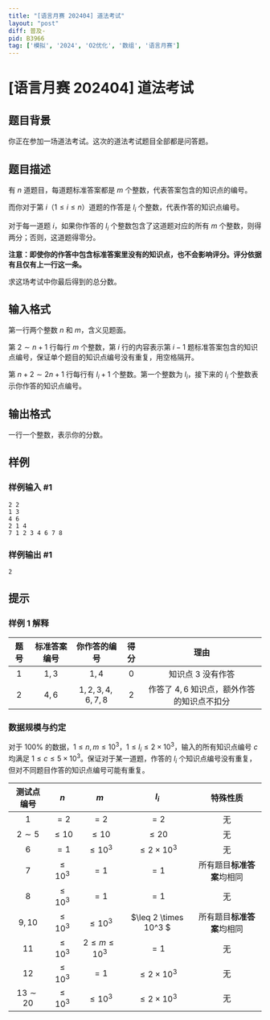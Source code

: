 ```yaml
---
title: "[语言月赛 202404] 道法考试"
layout: "post"
diff: 普及-
pid: B3966
tag: ['模拟', '2024', 'O2优化', '数组', '语言月赛']
---
```

# [语言月赛 202404] 道法考试
## 题目背景

你正在参加一场道法考试。这次的道法考试题目全部都是问答题。
## 题目描述

有 $n$ 道题目，每道题标准答案都是 $m$ 个整数，代表答案包含的知识点的编号。

而你对于第 $i$（$1 \leq i \leq n$）道题的作答是 $l_i$ 个整数，代表作答的知识点编号。

对于每一道题 $i$，如果你作答的 $l_i$ 个整数包含了这道题对应的所有 $m$ 个整数，则得两分；否则，这道题得零分。

**注意：即使你的作答中包含标准答案里没有的知识点，也不会影响评分。评分依据有且仅有上一行这一条。**

求这场考试中你最后得到的总分数。
## 输入格式

第一行两个整数 $n$ 和 $m$，含义见题面。

第 $2 \sim n+1$ 行每行 $m$ 个整数，第 $i$ 行的内容表示第 $i-1$ 题标准答案包含的知识点编号，保证单个题目的知识点编号没有重复，用空格隔开。

第 $n+2 \sim 2n+1$ 行每行有 $l_i + 1$ 个整数。第一个整数为 $l_i$，接下来的 $l_i$ 个整数表示你作答的知识点编号。
## 输出格式

一行一个整数，表示你的分数。
## 样例

### 样例输入 #1
```
2 2
1 3
4 6
2 1 4
7 1 2 3 4 6 7 8
```
### 样例输出 #1
```
2
```
## 提示

### 样例 1 解释

| 题号 | 标准答案编号 | 你作答的编号 | 得分 | 理由 |
| :----------: | :----------: | :----------: | :----------: | :---: |
| $1$ | $1, 3$ | $1, 4$ | $0$ | 知识点 $3$ 没有作答 |
| $2$ | $4, 6$ | $1, 2, 3, 4, 6, 7, 8$ | $2$ | 作答了 $4, 6$ 知识点，额外作答的知识点不扣分 |


### 数据规模与约定

对于 $100\%$ 的数据，$1 \le n, m \le 10^3$，$1 \le l_i \le 2 \times 10^3$，输入的所有知识点编号 $c$ 均满足 $1 \leq c \leq 5 \times 10^3$。保证对于某一道题，作答的 $l_i$ 个知识点编号没有重复，但对不同题目作答的知识点编号可能有重复。

| 测试点编号 | $n$ | $m$ | $l_i$ | 特殊性质 |
| :-: | :-: | :-: | :-: | :-: |
| $1$ | $= 2$ | $= 2$ | $= 2$ | 无 |
| $2 \sim 5$ | $\leq 10$ | $\leq 10$ | $\leq 20$ | 无 |
| $6$ | $= 1$ | $\leq 10^3$ | $\leq 2 \times 10^3$ | 无 |
| $7$ | $\leq 10^3$ | $= 1$ | $= 1$ | 所有题目**标准答案**均相同 |
| $8$ | $\leq 10^3$ | $= 1$ | $= 1$ | 无 |
| $9, 10$ | $\leq 10^3$ | $\leq 10^3$ | $\leq 2 \times 10^3 $ | 所有题目**标准答案**均相同 |
| $11$ | $\leq 10^3$ | $2 \leq m \leq 10^3$ | $= 1$ | 无 |
| $12$ | $\leq 10^3$ | $=1$ | $\leq 2 \times 10^3$ | 无 |
| $13 \sim 20$ | $\leq 10^3$ | $\leq 10^3$ | $\leq 2 \times 10^3$ | 无 |
